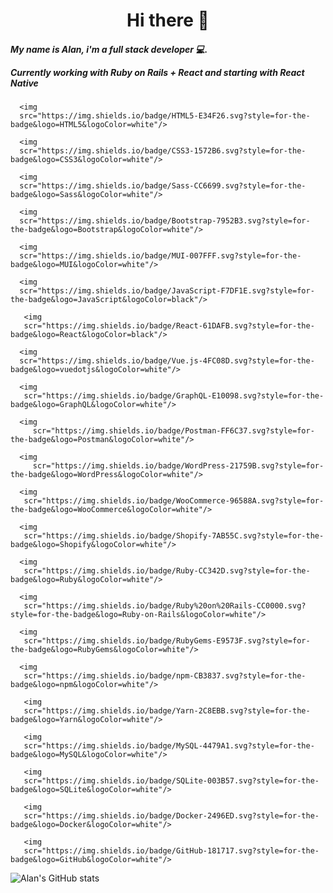 <h1 align="center">
  Hi there 👋
</h1>

<h5 align="left">
  My name is Alan, i'm a full stack developer 💻.
  
  Currently working with Ruby on Rails + React and starting with React Native 
</h5>


  
      <img
      src="https://img.shields.io/badge/HTML5-E34F26.svg?style=for-the-badge&logo=HTML5&logoColor=white"/>
  
      <img
      scr="https://img.shields.io/badge/CSS3-1572B6.svg?style=for-the-badge&logo=CSS3&logoColor=white"/>
  
      <img
      scr="https://img.shields.io/badge/Sass-CC6699.svg?style=for-the-badge&logo=Sass&logoColor=white"/>
    
      <img
      scr="https://img.shields.io/badge/Bootstrap-7952B3.svg?style=for-the-badge&logo=Bootstrap&logoColor=white"/>
  
      <img
      scr="https://img.shields.io/badge/MUI-007FFF.svg?style=for-the-badge&logo=MUI&logoColor=white"/>
  
      <img
      scr="https://img.shields.io/badge/JavaScript-F7DF1E.svg?style=for-the-badge&logo=JavaScript&logoColor=black"/>
     
       <img
       scr="https://img.shields.io/badge/React-61DAFB.svg?style=for-the-badge&logo=React&logoColor=black"/>
    
      <img
      scr="https://img.shields.io/badge/Vue.js-4FC08D.svg?style=for-the-badge&logo=vuedotjs&logoColor=white"/>
      
      <img
       scr="https://img.shields.io/badge/GraphQL-E10098.svg?style=for-the-badge&logo=GraphQL&logoColor=white"/>
      
      <img
         scr="https://img.shields.io/badge/Postman-FF6C37.svg?style=for-the-badge&logo=Postman&logoColor=white"/>
  
      <img
         scr="https://img.shields.io/badge/WordPress-21759B.svg?style=for-the-badge&logo=WordPress&logoColor=white"/>
  
      <img
       scr="https://img.shields.io/badge/WooCommerce-96588A.svg?style=for-the-badge&logo=WooCommerce&logoColor=white"/>
  
      <img
       scr="https://img.shields.io/badge/Shopify-7AB55C.svg?style=for-the-badge&logo=Shopify&logoColor=white"/>
  
      <img
       scr="https://img.shields.io/badge/Ruby-CC342D.svg?style=for-the-badge&logo=Ruby&logoColor=white"/>
  
      <img
       scr="https://img.shields.io/badge/Ruby%20on%20Rails-CC0000.svg?style=for-the-badge&logo=Ruby-on-Rails&logoColor=white"/>
  
      <img
       scr="https://img.shields.io/badge/RubyGems-E9573F.svg?style=for-the-badge&logo=RubyGems&logoColor=white"/>
  
      <img
       scr="https://img.shields.io/badge/npm-CB3837.svg?style=for-the-badge&logo=npm&logoColor=white"/>
  
       <img
       scr="https://img.shields.io/badge/Yarn-2C8EBB.svg?style=for-the-badge&logo=Yarn&logoColor=white"/>
  
       <img
       scr="https://img.shields.io/badge/MySQL-4479A1.svg?style=for-the-badge&logo=MySQL&logoColor=white"/>
  
       <img
       scr="https://img.shields.io/badge/SQLite-003B57.svg?style=for-the-badge&logo=SQLite&logoColor=white"/>
  
       <img
       scr="https://img.shields.io/badge/Docker-2496ED.svg?style=for-the-badge&logo=Docker&logoColor=white"/>
  
       <img
       scr="https://img.shields.io/badge/GitHub-181717.svg?style=for-the-badge&logo=GitHub&logoColor=white"/>
  
  


  ![Alan's GitHub stats](https://github-readme-stats.vercel.app/api?username=AlannDure&count_private=true&show_icons=true&theme=radical)

<!--
**AlannDure/AlannDure** is a ✨ _special_ ✨ repository because its `README.md` (this file) appears on your GitHub profile.

Here are some ideas to get you started:

- 🔭 I’m currently working on ...
- 🌱 I’m currently learning ...
- 👯 I’m looking to collaborate on ...
- 🤔 I’m looking for help with ...
- 💬 Ask me about ...
- 📫 How to reach me: ...
- 😄 Pronouns: ...
- ⚡ Fun fact: ...
-->

